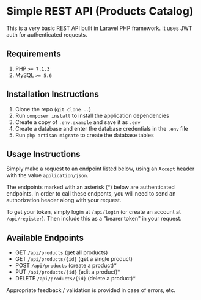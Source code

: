 # Simple REST API (Products Catalog)

This is a very basic REST API built in [Laravel](https://laravel.com) PHP framework. It uses JWT auth for authenticated requests.

## Requirements

1. PHP `>= 7.1.3`
2. MySQL `>= 5.6`

## Installation Instructions

1. Clone the repo (`git clone...`)
2. Run `composer install` to install the application dependencies
3. Create a copy of `.env.example` and save it as `.env`
3. Create a database and enter the database credentials in the `.env` file
3. Run `php artisan migrate` to create the database tables

## Usage Instructions

Simply make a request to an endpoint listed below, using an `Accept` header with the value `application/json`.

The endpoints marked with an asterisk (*) below are authenticated endpoints. In order to call these endponts, you will need to send an authorization header along with your request.

To get your token, simply login at `/api/login` (or create an account at `/api/register`). Then include this as a "bearer token" in your request.

## Available Endpoints

- GET `/api/products` (get all products)
- GET `/api/products/{id}` (get a single product)
- POST `/api/products` (create a product)*
- PUT `/api/products/{id}` (edit a product)*
- DELETE `/api/products/{id}` (delete a product)*

Appropriate feedback / validation is provided in case of errors, etc.
